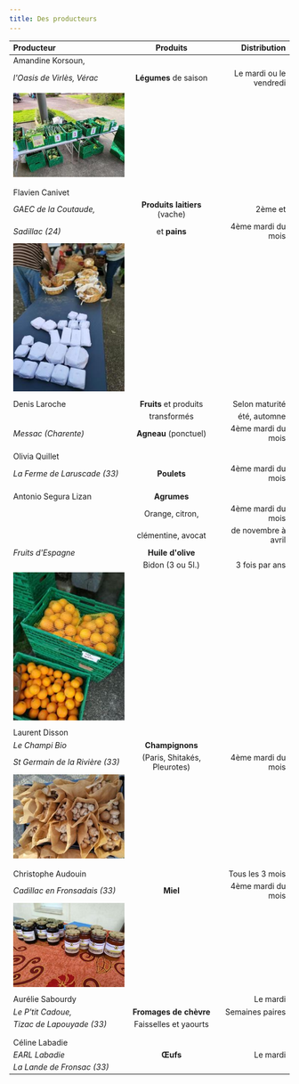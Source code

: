 ```yaml
---
title: Des producteurs
---
```

|Producteur                          |          Produits             |Distribution                |
|:---------------------------------|:---------------------------:|--------------------------:|
|Amandine Korsoun,               |                                  |                                 |
| _l'Oasis de Virlès, Vérac_      | **Légumes** de saison |Le mardi ou le vendredi |
|                                          |                                  |                               | 
| ![Légumes](https://github.com/laem-amap/test-website-repo-3796/blob/main/images/resized_Distribution-4.jpg?raw=true)                                 
 |                                         |                                 |                            
|                                          |                                  |
|Flavien Canivet                     |                                  |                                 |
|_GAEC de la Coutaude,_       |**Produits laitiers** (vache)| 2ème et                   |
|_Sadillac (24)_                       |  et **pains**               | 4ème mardi du mois   |
|  ![Pain et laitages](https://github.com/laem-amap/test-website-repo-3796/blob/main/images/resized_Distribution-fromages-pain.jpg?raw=true "Laitage et pain")                                        |                                  |                                  |
|                                          |                                  |                                |
|Denis Laroche                       | **Fruits** et produits   | Selon maturité            |
|                                          | transformés                | été, automne              |
|  _Messac (Charente)_            | **Agneau** (ponctuel)   | 4ème mardi du mois   |
|                                          |                                  |                                 |
|                                          |                                  |                                 |
|    Olivia Quillet                    |                                  |                                 |
| _La Ferme de Laruscade (33)_ |  **Poulets**                |  4ème mardi du mois   |
|                                          |                                  |                                  |
|                                          |                                  |                                 |
|  Antonio Segura Lizan         |   **Agrumes**               |                                 |
|                                        | Orange, citron,              |   4ème mardi du mois  |
|                                         |  clémentine, avocat      |  de novembre à avril     |
|    _Fruits d'Espagne_             |   **Huile d'olive**        |                                |
|                                          |  Bidon (3 ou 5l.)           |     3 fois par ans         |
|  ![Orange d'Espagne](https://github.com/laem-amap/test-website-repo-3796/blob/main/images/resized_Distribution-oranges.jpg?raw=true "Oranges d'Espagne")                                        |                                  |                                  |
|                                          |                                  |                                 |
|     Laurent Disson                |                                  |                                 |
|     _Le Champi Bio_              |**Champignons**          |                                 |
|_St Germain de la Rivière (33)_| (Paris, Shitakés, Pleurotes)| 4ème mardi du mois |
|  ![](https://github.com/laem-amap/test-website-repo-3796/blob/main/images/resized_Champignons.jpg?raw=true )                                      |                                  |                                 |
|                                          |                                  |                                 |
|                                          |                                  |                                 |
|     Christophe Audouin          |                                  |  Tous les 3 mois          |
|  _Cadillac en Fronsadais (33)_ |   **Miel**                   |   4ème mardi du mois |
|   ![Pots de miel](https://github.com/laem-amap/test-website-repo-3796/blob/main/images/resized_Distribution-miel.jpg?raw=true)                                       |                                  |                                 |
|                                          |                                  |                                 |
|    Aurélie Sabourdy               |                                  |    Le mardi                |
| _Le P'tit Cadoue,_                 | **Fromages de chèvre** |  Semaines paires        |
| _Tizac de Lapouyade (33)_      | Faisselles et yaourts     |                                 |
|                                          |                                  |                                 |
|                                          |                                  |                                 |
|   Céline Labadie                   |                                  |                                 |
|  _EARL Labadie_                  |      **Œufs**               |   Le mardi                 |
| _La Lande de Fronsac (33)_         |                                  |                                 | ![Œufs](https://github.com/laem-amap/test-website-repo-3796/blob/main/images/resized_%C5%92ufs.jpg?raw=true)